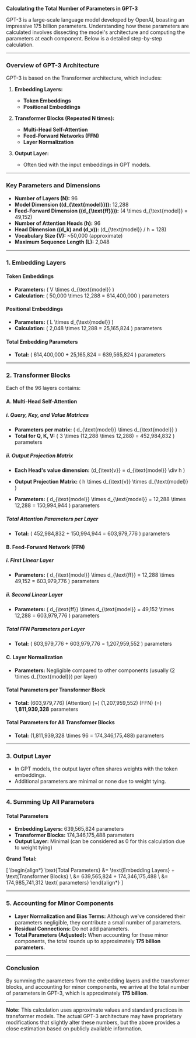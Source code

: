 **Calculating the Total Number of Parameters in GPT-3**

GPT-3 is a large-scale language model developed by OpenAI, boasting an impressive 175 billion parameters. Understanding how these parameters are calculated involves dissecting the model's architecture and computing the parameters at each component. Below is a detailed step-by-step calculation.

---

### **Overview of GPT-3 Architecture**

GPT-3 is based on the Transformer architecture, which includes:

1. **Embedding Layers:**
   - **Token Embeddings**
   - **Positional Embeddings**

2. **Transformer Blocks (Repeated N times):**
   - **Multi-Head Self-Attention**
   - **Feed-Forward Networks (FFN)**
   - **Layer Normalization**

3. **Output Layer:**
   - Often tied with the input embeddings in GPT models.

---

### **Key Parameters and Dimensions**

- **Number of Layers (N):** 96
- **Model Dimension (\(d_{\text{model}}\)):** 12,288
- **Feed-Forward Dimension (\(d_{\text{ff}}\)):** \(4 \times d_{\text{model}} = 49,152\)
- **Number of Attention Heads (h):** 96
- **Head Dimension (\(d_k\) and \(d_v\)):** \(d_{\text{model}} / h = 128\)
- **Vocabulary Size (V):** ~50,000 (approximate)
- **Maximum Sequence Length (L):** 2,048

---

### **1. Embedding Layers**

#### **Token Embeddings**

- **Parameters:** \( V \times d_{\text{model}} \)
- **Calculation:** \( 50,000 \times 12,288 = 614,400,000 \) parameters

#### **Positional Embeddings**

- **Parameters:** \( L \times d_{\text{model}} \)
- **Calculation:** \( 2,048 \times 12,288 = 25,165,824 \) parameters

#### **Total Embedding Parameters**

- **Total:** \( 614,400,000 + 25,165,824 = 639,565,824 \) parameters

---

### **2. Transformer Blocks**

Each of the 96 layers contains:

#### **A. Multi-Head Self-Attention**

##### **i. Query, Key, and Value Matrices**

- **Parameters per matrix:** \( d_{\text{model}} \times d_{\text{model}} \)
- **Total for Q, K, V:** \( 3 \times (12,288 \times 12,288) = 452,984,832 \) parameters

##### **ii. Output Projection Matrix**

- **Each Head's value dimension:** \(d_{\text{v}} = d_{\text{model}} \div h \)

- **Output Projection Matrix:** \( h \times d_{\text{v}} \times d_{\text{model}} \)

- **Parameters:** \( d_{\text{model}} \times d_{\text{model}} = 12,288 \times 12,288 = 150,994,944 \) parameters

##### **Total Attention Parameters per Layer**

- **Total:** \( 452,984,832 + 150,994,944 = 603,979,776 \) parameters

#### **B. Feed-Forward Network (FFN)**

##### **i. First Linear Layer**

- **Parameters:** \( d_{\text{model}} \times d_{\text{ff}} = 12,288 \times 49,152 = 603,979,776 \) parameters

##### **ii. Second Linear Layer**

- **Parameters:** \( d_{\text{ff}} \times d_{\text{model}} = 49,152 \times 12,288 = 603,979,776 \) parameters

##### **Total FFN Parameters per Layer**

- **Total:** \( 603,979,776 + 603,979,776 = 1,207,959,552 \) parameters

#### **C. Layer Normalization**

- **Parameters:** Negligible compared to other components (usually \(2 \times d_{\text{model}}\) per layer)

#### **Total Parameters per Transformer Block**

- **Total:** \(603,979,776\) (Attention) \(+\) \(1,207,959,552\) (FFN) \(=\) **1,811,939,328** parameters

#### **Total Parameters for All Transformer Blocks**

- **Total:** \(1,811,939,328 \times 96 = 174,346,175,488\) parameters

---

### **3. Output Layer**

- In GPT models, the output layer often shares weights with the token embeddings.
- Additional parameters are minimal or none due to weight tying.

---

### **4. Summing Up All Parameters**

#### **Total Parameters**

- **Embedding Layers:** 639,565,824 parameters
- **Transformer Blocks:** 174,346,175,488 parameters
- **Output Layer:** Minimal (can be considered as 0 for this calculation due to weight tying)

**Grand Total:**

\[
\begin{align*}
\text{Total Parameters} &= \text{Embedding Layers} + \text{Transformer Blocks} \\
&= 639,565,824 + 174,346,175,488 \\
&= 174,985,741,312 \text{ parameters}
\end{align*}
\]

---

### **5. Accounting for Minor Components**

- **Layer Normalization and Bias Terms:** Although we've considered their parameters negligible, they contribute a small number of parameters.
- **Residual Connections:** Do not add parameters.
- **Total Parameters (Adjusted):** When accounting for these minor components, the total rounds up to approximately **175 billion parameters**.

---

### **Conclusion**

By summing the parameters from the embedding layers and the transformer blocks, and accounting for minor components, we arrive at the total number of parameters in GPT-3, which is approximately **175 billion**.

---

**Note:** This calculation uses approximate values and standard practices in transformer models. The actual GPT-3 architecture may have proprietary modifications that slightly alter these numbers, but the above provides a close estimation based on publicly available information.
